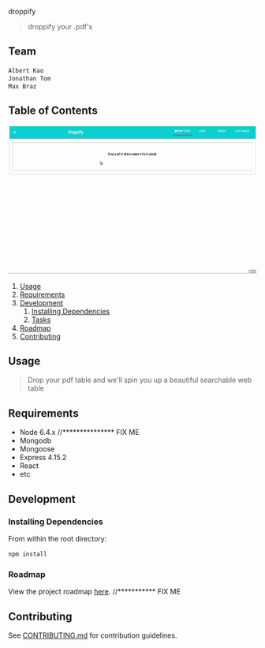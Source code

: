 droppify

> droppify your .pdf's

## Team

	Albert Kao
	Jonathan Tom
	Max Braz

## Table of Contents

<img height="300" src='./public/gif.gif' />

1. [Usage](#Usage)
1. [Requirements](#requirements)
1. [Development](#development)
    1. [Installing Dependencies](#installing-dependencies)
    1. [Tasks](#tasks)
1. [Roadmap](#roadmap)
1. [Contributing](#contributing)

## Usage 
	
> Drop your pdf table and we'll spin you up a beautiful searchable web table 

## Requirements

- Node 6.4.x                    //*************** FIX ME
- Mongodb
- Mongoose
- Express 4.15.2
- React
- etc

## Development

### Installing Dependencies

From within the root directory:

```sh
npm install
```

### Roadmap

View the project roadmap [here](LINK_TO_DOC).   //*********** FIX ME


## Contributing

See [CONTRIBUTING.md](CONTRIBUTING.md) for contribution guidelines.